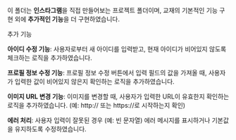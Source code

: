 이 폴더는 **인스타그램**을 직접 만들어보는 프로젝트 폴더이며, 교재의 기본적인 기능 구현 외에 **추가적인 기능**을 더 구현하였습니다.



추가 기능

**아이디 수정 기능**: 사용자로부터 새 아이디를 입력받고, 현재 아이디가 비어있지 않도록 체크하는 로직을 추가하였습니다.

**프로필 정보 수정 기능**: 프로필 정보 수정 버튼에서 입력 필드의 값을 가져올 때, 사용자가 입력한 값이 비어있지 않은지 확인하는 로직을 추가하였습니다.

**이미지 URL 변경 기능**: 이미지를 변경할 때, 사용자가 입력한 URL이 유효한지 확인하는 로직을 추가하였습니다. (예: http:// 또는 https://로 시작하는지 확인)

**에러 처리**: 사용자 입력이 잘못된 경우 (예: 빈 문자열) 에러 메시지를 표시하거나 기본값을 유지하도록 수정하였습니다.
